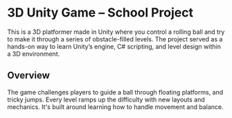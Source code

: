 # 3D Unity Game – School Project
This is a 3D platformer made in Unity where you control a rolling ball and try to make it through a series of obstacle-filled levels. The project served as a hands-on way to learn Unity’s engine, C# scripting, and level design within a 3D environment.

## Overview

The game challenges players to guide a ball through floating platforms, and tricky jumps. Every level ramps up the difficulty with new layouts and mechanics. It's built around learning how to handle movement and balance.
